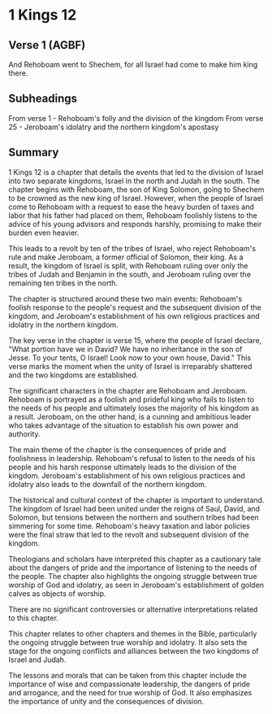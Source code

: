 # 1 Kings 12

## Verse 1 (AGBF)

And Rehoboam went to Shechem, for all Israel had come to make him king there.

## Subheadings

From verse 1 - Rehoboam's folly and the division of the kingdom
From verse 25 - Jeroboam's idolatry and the northern kingdom's apostasy

## Summary

1 Kings 12 is a chapter that details the events that led to the division of Israel into two separate kingdoms, Israel in the north and Judah in the south. The chapter begins with Rehoboam, the son of King Solomon, going to Shechem to be crowned as the new king of Israel. However, when the people of Israel come to Rehoboam with a request to ease the heavy burden of taxes and labor that his father had placed on them, Rehoboam foolishly listens to the advice of his young advisors and responds harshly, promising to make their burden even heavier.

This leads to a revolt by ten of the tribes of Israel, who reject Rehoboam's rule and make Jeroboam, a former official of Solomon, their king. As a result, the kingdom of Israel is split, with Rehoboam ruling over only the tribes of Judah and Benjamin in the south, and Jeroboam ruling over the remaining ten tribes in the north.

The chapter is structured around these two main events: Rehoboam's foolish response to the people's request and the subsequent division of the kingdom, and Jeroboam's establishment of his own religious practices and idolatry in the northern kingdom.

The key verse in the chapter is verse 15, where the people of Israel declare, "What portion have we in David? We have no inheritance in the son of Jesse. To your tents, O Israel! Look now to your own house, David." This verse marks the moment when the unity of Israel is irreparably shattered and the two kingdoms are established.

The significant characters in the chapter are Rehoboam and Jeroboam. Rehoboam is portrayed as a foolish and prideful king who fails to listen to the needs of his people and ultimately loses the majority of his kingdom as a result. Jeroboam, on the other hand, is a cunning and ambitious leader who takes advantage of the situation to establish his own power and authority.

The main theme of the chapter is the consequences of pride and foolishness in leadership. Rehoboam's refusal to listen to the needs of his people and his harsh response ultimately leads to the division of the kingdom. Jeroboam's establishment of his own religious practices and idolatry also leads to the downfall of the northern kingdom.

The historical and cultural context of the chapter is important to understand. The kingdom of Israel had been united under the reigns of Saul, David, and Solomon, but tensions between the northern and southern tribes had been simmering for some time. Rehoboam's heavy taxation and labor policies were the final straw that led to the revolt and subsequent division of the kingdom.

Theologians and scholars have interpreted this chapter as a cautionary tale about the dangers of pride and the importance of listening to the needs of the people. The chapter also highlights the ongoing struggle between true worship of God and idolatry, as seen in Jeroboam's establishment of golden calves as objects of worship.

There are no significant controversies or alternative interpretations related to this chapter.

This chapter relates to other chapters and themes in the Bible, particularly the ongoing struggle between true worship and idolatry. It also sets the stage for the ongoing conflicts and alliances between the two kingdoms of Israel and Judah.

The lessons and morals that can be taken from this chapter include the importance of wise and compassionate leadership, the dangers of pride and arrogance, and the need for true worship of God. It also emphasizes the importance of unity and the consequences of division.